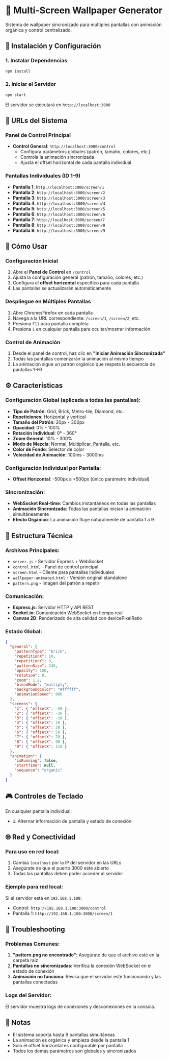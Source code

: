 # 🎨 Multi-Screen Wallpaper Generator

Sistema de wallpaper sincronizado para múltiples pantallas con animación orgánica y control centralizado.

## 🚀 Instalación y Configuración

### 1. Instalar Dependencias
```bash
npm install
```

### 2. Iniciar el Servidor
```bash
npm start
```

El servidor se ejecutará en `http://localhost:3000`

## 📱 URLs del Sistema

### Panel de Control Principal
- **Control General**: `http://localhost:3000/control`
  - Configura parámetros globales (patrón, tamaño, colores, etc.)
  - Controla la animación sincronizada
  - Ajusta el offset horizontal de cada pantalla individual

### Pantallas Individuales (ID 1-9)
- **Pantalla 1**: `http://localhost:3000/screen/1`
- **Pantalla 2**: `http://localhost:3000/screen/2`
- **Pantalla 3**: `http://localhost:3000/screen/3`
- **Pantalla 4**: `http://localhost:3000/screen/4`
- **Pantalla 5**: `http://localhost:3000/screen/5`
- **Pantalla 6**: `http://localhost:3000/screen/6`
- **Pantalla 7**: `http://localhost:3000/screen/7`
- **Pantalla 8**: `http://localhost:3000/screen/8`
- **Pantalla 9**: `http://localhost:3000/screen/9`

## 🎯 Cómo Usar

### Configuración Inicial
1. Abre el **Panel de Control** en `/control`
2. Ajusta la configuración general (patrón, tamaño, colores, etc.)
3. Configura el **offset horizontal** específico para cada pantalla
4. Las pantallas se actualizarán automáticamente

### Despliegue en Múltiples Pantallas
1. Abre Chrome/Firefox en cada pantalla
2. Navega a la URL correspondiente: `/screen/1`, `/screen/2`, etc.
3. Presiona `F11` para pantalla completa
4. Presiona `i` en cualquier pantalla para ocultar/mostrar información

### Control de Animación
1. Desde el panel de control, haz clic en **"Iniciar Animación Sincronizada"**
2. Todas las pantallas comenzarán la animación al mismo tiempo
3. La animación sigue un patrón orgánico que respeta la secuencia de pantallas 1→9

## ⚙️ Características

### Configuración Global (aplicada a todas las pantallas):
- **Tipo de Patrón**: Grid, Brick, Metro-tile, Diamond, etc.
- **Repeticiones**: Horizontal y vertical
- **Tamaño del Patrón**: 20px - 300px
- **Opacidad**: 0% - 100%
- **Rotación Individual**: 0° - 360°
- **Zoom General**: 10% - 300%
- **Modo de Mezcla**: Normal, Multiplicar, Pantalla, etc.
- **Color de Fondo**: Selector de color
- **Velocidad de Animación**: 100ms - 3000ms

### Configuración Individual por Pantalla:
- **Offset Horizontal**: -500px a +500px (único parámetro individual)

### Sincronización:
- **WebSocket Real-time**: Cambios instantáneos en todas las pantallas
- **Animación Sincronizada**: Todas las pantallas inician la animación simultáneamente
- **Efecto Orgánico**: La animación fluye naturalmente de pantalla 1 a 9

## 🔧 Estructura Técnica

### Archivos Principales:
- `server.js` - Servidor Express + WebSocket
- `control.html` - Panel de control principal
- `screen.html` - Cliente para pantallas individuales
- `wallpaper-animated.html` - Versión original standalone
- `pattern.png` - Imagen del patrón a repetir

### Comunicación:
- **Express.js**: Servidor HTTP y API REST
- **Socket.io**: Comunicación WebSocket en tiempo real
- **Canvas 2D**: Renderizado de alta calidad con devicePixelRatio

### Estado Global:
```json
{
  "general": {
    "patternType": "brick",
    "repetitionX": 10,
    "repetitionY": 8,
    "patternSize": 245,
    "opacity": 100,
    "rotation": 0,
    "zoom": 1.2,
    "blendMode": "multiply",
    "backgroundColor": "#ffffff",
    "animationSpeed": 800
  },
  "screens": {
    "1": { "offsetX": -50 },
    "2": { "offsetX": -30 },
    "3": { "offsetX": -10 },
    "4": { "offsetX": 10 },
    "5": { "offsetX": 30 },
    "6": { "offsetX": 50 },
    "7": { "offsetX": 70 },
    "8": { "offsetX": 90 },
    "9": { "offsetX": 110 }
  },
  "animation": {
    "isRunning": false,
    "startTime": null,
    "sequence": "organic"
  }
}
```

## 🎮 Controles de Teclado

En cualquier pantalla individual:
- **`i`**: Alternar información de pantalla y estado de conexión

## 🌐 Red y Conectividad

### Para uso en red local:
1. Cambia `localhost` por la IP del servidor en las URLs
2. Asegúrate de que el puerto 3000 esté abierto
3. Todas las pantallas deben poder acceder al servidor

### Ejemplo para red local:
Si el servidor está en `192.168.1.100`:
- Control: `http://192.168.1.100:3000/control`
- Pantalla 1: `http://192.168.1.100:3000/screen/1`

## 🐛 Troubleshooting

### Problemas Comunes:
1. **"pattern.png no encontrado"**: Asegúrate de que el archivo esté en la carpeta raíz
2. **Pantallas no sincronizadas**: Verifica la conexión WebSocket en el estado de conexión
3. **Animación no funciona**: Revisa que el servidor esté funcionando y las pantallas conectadas

### Logs del Servidor:
El servidor muestra logs de conexiones y desconexiones en la consola.

## 📝 Notas

- El sistema soporta hasta 9 pantallas simultáneas
- La animación es orgánica y empieza desde la pantalla 1
- Solo el offset horizontal es configurable por pantalla
- Todos los demás parámetros son globales y sincronizados
